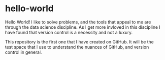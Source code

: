 # hello-world
Hello World!
I like to solve problems, and the tools that appeal to me are through the data science discipline. As I get more invloved in this discipline I have found that version control is a necessity and not a luxury.

This repository is the first one that I have created on GitHub. It will be the test space that I use to understand the nuances of GitHub, and version control in general.
